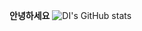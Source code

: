 **안녕하세요**
![DI's GitHub stats](https://github-readme-stats.vercel.app/api?username=Data-Sight&show_icons=true&theme=dark)